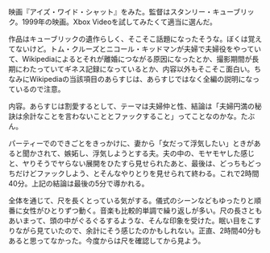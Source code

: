 映画『アイズ・ワイド・シャット』をみた。監督はスタンリー・キューブリック。1999年の映画。Xbox Videoを試してみたくて適当に選んだ。

作品はキューブリックの遺作らしく、そこそこ話題になったそうな。ぼくは覚えてないけど。トム・クルーズとニコール・キッドマンが夫婦で夫婦役をやっていて、Wikipediaによるとそれが離婚につながる原因になったとか、撮影期間が長期にわたっていてギネス記録になっているとか、内容以外もそこそこ面白い。ちなみにWikipediaの当該項目のあらすじは、あらすじではなく全編の説明になっているので注意。

内容。あらすじは割愛するとして、テーマは夫婦仲と性、結論は「夫婦円満の秘訣は余計なことを言わないこととファックすること」ってことなのかな。たぶん。

パーティーでのできごとをきっかけに、妻から「女だって浮気したい」ときがあると聞かされて、嫉妬し、浮気しようとする夫。夫の中の、モヤモヤした感じと、ヤりそうでヤらない展開をひたすら見せられたあと、最後は、どっちもどっちだけどファックしよう、とそんなやりとりを見せられて終わる。これで2時間40分。上記の結論は最後の5分で導かれる。

全体を通じて、尺を長くとっている気がする。儀式のシーンなどもゆったりと順番に女性がひとりずつ動く。音楽も比較的単調で繰り返しが多い。尺の長さともあいまって、頭の中がぐるぐるするような、そんな印象を受けた。眠い目をこすりながら見ていたので、余計にそう感じたのかもしれない。正直、2時間40分もあると思ってなかった。今度からは尺を確認してから見よう。

